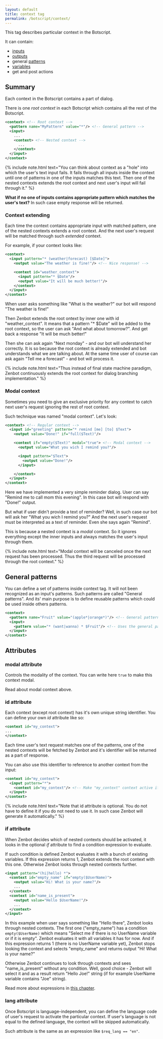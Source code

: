 ```yaml
---
layout: default
title: context tag
permalink: /botscript/context/
---
```


This tag describes particular context in the Botscript.

It can contain:

- [inputs](/botscript/input/)
- [outputs](/botscript/output/)
- general [patterns](/botscript/pattern/)
- [variables](/botscript/var/)
- get and post actions

## Summary
Each context in the Botscript contains a part of dialog.

There is one _root context_ in each Botscript which contains all the rest of the Botscript.

```xml
<context> <!-- Root context -->
  <pattern name="MyPattern" value="*"/> <!-- General pattern -->
  <input>
    ...
    <context> <!-- Nested context -->
      ...
    </context>
  </input>
</context>
```

{% include note.html text="You can think about context as a \"hole\" into which the user's text input fails.
It fails through all inputs inside the context until one of patterns in one of the inputs matches this text.
Then one of the nested contexts extends the root context and next user's input will fail through it." %}

**What if no one of inputs contains appropriate pattern which matches the user\'s text?**
In such case empty response will be returned.

### Context extending
Each time the context contains appropriate input with matched pattern, one of the nested contexts extends a root context.
And the next user\'s request will be matched through such _extended_ context.

For example, if your context looks like:

```xml
<context>
  <input pattern="* (weather|forecast) [$Date]">
    <output value="The weather is fine!"/> <!-- Nice response! -->

    <context id="weather_context">
      <input pattern="* $Date"/>
      <output value="It will be much better!"/>
    </context>
  </input>
</context>
```

When user asks something like "What is the weather?" our bot will respond "The weather is fine!"

Then Zenbot extends the root ontext by inner one with id "weather_context".
It means that a pattern "* $Date" will be added to the root context, so the user can ask "And what about tomorrow?".
And get back a response "It will be much better!"

Then she can ask again "Next monday" - and our bot will understand her correctly.
It is so because the root context is already extended and bot understands what we are talking about.
At the same time user of course can ask again "Tell me a forecast" - and bot will process it.

{% include note.html text="Thus instead of final state machine paradigm, Zenbot continuously extends the root context for dialog branching implementation." %}

### Modal context
Sometimes you need to give an exclusive priority for any context to catch next user\'s request ignoring the rest of root context.

Such technique was named "modal context". Let\'s look:

```xml
<context> <!-- Regular context -->
  <input id="greeting" pattern="* remind [me] [to] $Text">
    <output value="Done!" if="full($Text)"/>

    <context if="empty($Text)" modal="true"> <!-- Modal context -->
      <output value="What you wich I remind you?"/>

      <input pattern="$Text">
        <output value="Done!"/>
      </input>

    </context>
  </input>
</context>
```

Here we have implemented a very simple reminder dialog. User can say "Remind me to call mom this evening".
In this case bot will respond with "Done!" output.

But what if user didn\'t provide a text of reminder?
Well, in such case our bot will ask her "What you wich I remind you?"
And the next user\'s request must be interpreted as a text of reminder. Even she says again "Remind".

This is because a nested context is a _modal_ context.
So it ignores everything except the inner inputs and always matches the user\'s input through them.

{% include note.html text="Modal context will be canceled once the next request has been processed.
Thus the third request will be processed through the root context." %}

## General patterns
You can define a set of patterns inside context tag. It will not been recognized as an input\'s patterns.
Such patterns are called "General patterns". And its\' main purpose is to define reusable patterns which could be used inside others patterns.

```xml
<context>
  <pattern name="Fruit" value="(apple*|orange*)"/> <!-- General pattern -->
  <input>
    <pattern value="* (want|wanna) * $Fruit"/> <!-- Uses the general pattern -->
  </input>
</context>
```

## Attributes

### **modal** attribute
Controls the modality of the context. You can write here `true` to make this context modal.

Read about modal context above.

### **id** attribute
Each context (except root context) has it\'s own unique string identifier.
You can define your own _id_ attribute like so:

```xml
<context id="my_context">
...
</context>
```

Each time user\'s text request matches one of the patterns, one of the nested contexts will be fetched by Zenbot and it\'s identifier will be returned as a part of response.

You can also use this identifier to reference to another context from the input:

```xml
<context id="my_context">
  <input pattern="*">
    <context id="my_context"/> <!-- Make "my_context" context active if this input matches user's input -->
  </input>
</context>
```

{% include note.html text="Note that id attribute is optional.
You do not have to define it if you do not need to use it. In such case Zenbot will generate it automatically." %}

### **if** attribute
When Zenbot decides which of nested contexts should be activated, it looks in the optional _if_ attribute to find a condition expression to evaluate.

If such condition is defined Zenbot evaluates it with a bunch of existing variables.
If this expression returns 1, Zenbot extends the root context with this one.
Otherwise Zenbot looks through nested contexts further.

```xml
<input pattern="(hi|hello) *">
  <context id="empty_name" if="empty($UserName)">
    <output value="Hi! What is your name?"/>
    ...
  </context>
  <context id="name_is_present">
    <output value="Hello $UserName!"/>
    ...
  </context>
</input>
```

In this example when user says something like "Hello there", Zenbot looks through nested contexts.
The first one ("empty_name") has a condition `empty($UserName)` which means "Select me if there is no UserName variable or if it is empty".
Zenbot evaluates it with all variables it has for now. And if this expression returns 1 (there is no UserName variable yet),
Zenbot stops looking the context and selects "empty_name" and returns output "Hi! What is your name?"

Otherwise Zenbot continues to look through contexts and sees "name_is_present" without any condition.
Well, good choice - Zenbot will select it and as a result return "Hello Joe!" string (if for example UserName variable contains "Joe" string).

Read more about expressions in [this chapter](/vars/expressions/).

### **lang** attribute
Once Botscript is language-independent, you can define the language code of user\'s request to activate the particular context.
If user\'s language is not equal to the defined language, the context will be skipped automatically.

Such attribute is the same as an expression like `$req_lang == "en"`.